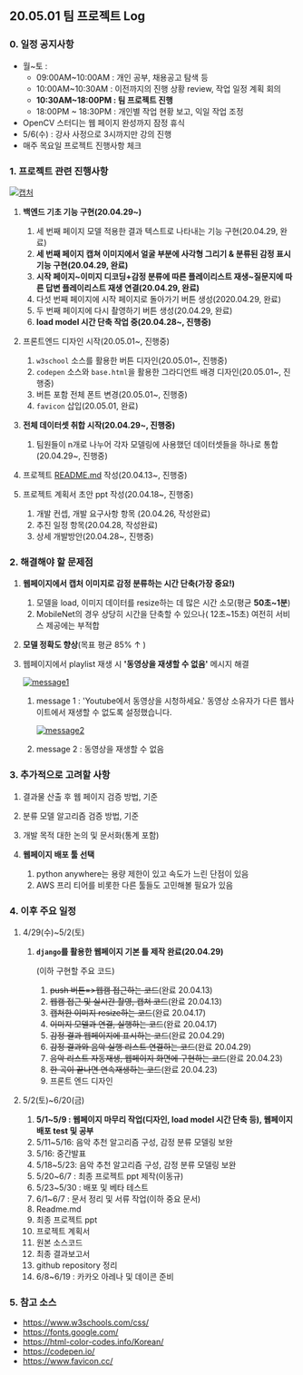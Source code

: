 ## 20.05.01 팀 프로젝트 Log

### 0. 일정 공지사항

- 월~토 :
  - 09:00AM~10:00AM : 개인 공부, 채용공고 탐색 등
  - 10:00AM~10:30AM : 이전까지의 진행 상황 review, 작업 일정 계획 회의
  - **10:30AM~18:00PM : 팀 프로젝트 진행**
  - 18:00PM ~ 18:30PM : 개인별 작업 현황 보고, 익일 작업 조정
- OpenCV 스터디는 웹 페이지 완성까지 잠정 휴식
- 5/6(수) : 강사 사정으로 3시까지만 강의 진행
- 매주 목요일 프로젝트 진행사항 체크



### 1. 프로젝트 관련 진행사항

[![캡처](https://user-images.githubusercontent.com/58945760/80307234-afdc8b80-8802-11ea-80a5-afb28bdfbb1f.PNG)](https://user-images.githubusercontent.com/58945760/80307234-afdc8b80-8802-11ea-80a5-afb28bdfbb1f.PNG)

1. **백엔드 기초 기능 구현(20.04.29~)**

   1. 세 번째 페이지 모델 적용한 결과 텍스트로 나타내는 기능 구현(20.04.29, 완료)
   2. **세 번째 페이지 캡쳐 이미지에서 얼굴 부분에 사각형 그리기 & 분류된 감정 표시 기능 구현(20.04.29, 완료)**
   3. **시작 페이지~이미지 디코딩+감정 분류에 따른 플레이리스트 재생~질문지에 따른 답변 플레이리스트 재생 연결(20.04.29, 완료)**
   4. 다섯 번째 페이지에 시작 페이지로 돌아가기 버튼 생성(2020.04.29, 완료)
   5. 두 번째 페이지에 다시 촬영하기 버튼 생성(20.04.29, 완료)
   6. **load model 시간 단축 작업 중(20.04.28~, 진행중)**

   

2. 프론트엔드 디자인 시작(20.05.01~, 진행중)

   1. `w3school` 소스를 활용한 버튼 디자인(20.05.01~, 진행중)
   2. `codepen` 소스와 `base.html`을 활용한 그라디언트 배경 디자인(20.05.01~, 진행중)
   3. 버튼 포함 전체 폰트 변경(20.05.01~, 진행중)
   4. `favicon` 삽입(20.05.01, 완료) 

   

3. **전체 데이터셋 취합 시작(20.04.29~, 진행중)**

   1. 팀원들이 n개로 나누어 각자 모델링에 사용했던 데이터셋들을 하나로 통합(20.04.29~, 진행중)

   

4. 프로젝트 [README.md](https://github.com/dannylee93/Emotion-Recognition/blob/master/README.md#emotion-recognition) 작성(20.04.13~, 진행중)

5. 프로젝트 계획서 초안 ppt 작성(20.04.18~, 진행중)
   1. 개발 컨셉, 개발 요구사항 항목 (20.04.26, 작성완료)
   2. 추진 일정 항목(20.04.28, 작성완료)
   3. 상세 개발방안(20.04.28~, 진행중)

   

### 2. 해결해야 할 문제점

1. **웹페이지에서 캡처 이미지로 감정 분류하는 시간 단축(가장 중요!)**

   1. 모델을 load, 이미지 데이터를 resize하는 데 많은 시간 소모(평균 **50초~1분**)
   2. MobileNet의 경우 상당히 시간을 단축할 수 있으나( 12초~15초) 여전히 서비스 제공에는 부적합

2. **모델 정확도 향상**(목표 평균 85% ↑ )

3. 웹페이지에서 playlist 재생 시 **'동영상을 재생할 수 없음'** 메시지 해결

   [![message1](https://user-images.githubusercontent.com/58945760/80307257-ca166980-8802-11ea-8e6a-f917c083a75a.PNG)](https://user-images.githubusercontent.com/58945760/80307257-ca166980-8802-11ea-8e6a-f917c083a75a.PNG)

   1. message 1 : 'Youtube에서 동영상을 시청하세요.' 동영상 소유자가 다른 웹사이트에서 재생할 수 없도록 설정했습니다.

      [![message2](https://user-images.githubusercontent.com/58945760/80307311-2d080080-8803-11ea-9b75-02cd9c5c9398.PNG)](https://user-images.githubusercontent.com/58945760/80307311-2d080080-8803-11ea-9b75-02cd9c5c9398.PNG)

   2. message 2 : 동영상을 재생할 수 없음

   

### 3. 추가적으로 고려할 사항

1. 결과물 산출 후 웹 페이지 검증 방법, 기준

2. 분류 모델 알고리즘 검증 방법, 기준

3. 개발 목적 대한 논의 및 문서화(통계 포함)

4. **웹페이지 배포 툴 선택** 

   1. python anywhere는 용량 제한이 있고 속도가 느린 단점이 있음 
   2. AWS 프리 티어를 비롯한 다른 툴들도 고민해볼 필요가 있음

   

### 4. 이후 주요 일정

1. 4/29(수)~5/2(토)

   1. **`django`를 활용한 웹페이지 기본 틀 제작 완료(20.04.29)**

      (이하 구현할 주요 코드)

      1. <del>push 버튼=>웹캠 접근하는 코드</del>(완료 20.04.13)
      2. <del>웹캠 접근 및 실시간 촬영, 캡쳐 코드</del>(완료 20.04.13)
      3. <del>캡쳐한 이미지 resize하는 코드</del>(완료 20.04.17)
      4. <del>이미지 모델과 연결, 실행하는 코드</del>(완료 20.04.17)
      5. <del>감정 결과 웹페이지에 표시하는 코드</del>(완료 20.04.29)
      6. <del>감정 결과와 음악 실행 리스트 연결하는 코드</del>(완료 20.04.29)
      7. <del>음악 리스트 자동재생, 웹페이지 화면에 구현하는 코드</del>(완료 20.04.23)
      8. <del>한 곡이 끝나면 연속재생하는 코드</del>(완료 20.04.23)
      9. 프론트 엔드 디자인

      

2. 5/2(토)~6/20(금)
   1. **5/1~5/9 : 웹페이지 마무리 작업(디자인, load model 시간 단축 등), 웹페이지 배포 test 및 공부**
   2. 5/11~5/16: 음악 추천 알고리즘 구성, 감정 분류 모델링 보완
   3. 5/16: 중간발표 
   4. 5/18~5/23: 음악 추천 알고리즘 구성, 감정 분류 모델링 보완
     1. 5/20~6/7 : 최종 프로젝트 ppt 제작(이동규)
   5. 5/23~5/30 : 배포 및 베타 테스트 
   6. 6/1~6/7 : 문서 정리 및 서류 작업(이하 중요 문서)
     1. Readme.md
     2. 최종 프로젝트 ppt
     3.  프로젝트 계획서
     4. 원본 소스코드
     5. 최종 결과보고서
     6. github repository 정리
   7. 6/8~6/19 : 카카오 아레나 및 데이콘 준비



### 5. 참고 소스

- https://www.w3schools.com/css/
- https://fonts.google.com/
- https://html-color-codes.info/Korean/
- https://codepen.io/
- https://www.favicon.cc/

